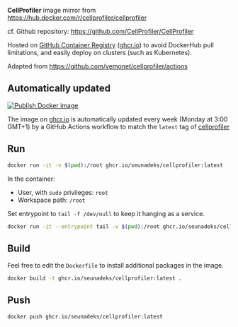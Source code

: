 **CellProfiler** image mirror from https://hub.docker.com/r/cellprofiler/cellprofiler

cf. Github repository: https://github.com/CellProfiler/CellProfiler

Hosted on [GitHub Container Registry](https://github.com/orgs/vemonet/packages/container/package/cellprofiler) ([ghcr.io](https://ghcr.io)) to avoid DockerHub pull limitations, and easily deploy on clusters (such as Kubernetes).

Adapted from https://github.com/vemonet/cellprofiler/actions

## Automatically updated

[![Publish Docker image](https://github.com/seunAdeks/cellprofiler/workflows/Publish%20Docker%20image/badge.svg)](https://github.com/seunAdeks/cellprofiler/actions)

The image on [ghcr.io](https://ghcr.io) is automatically updated every week (Monday at 3:00 GMT+1) by a GitHub Actions workflow to match the `latest` tag of [cellprofiler](https://hub.docker.com/_/cellprofiler) 

## Run

```bash
docker run -it -v $(pwd):/root ghcr.io/seunadeks/cellprofiler:latest
```

In the container:

* User, with `sudo` privileges: `root`
* Workspace path: `/root`

Set entrypoint to `tail -f /dev/null` to keep it hanging as a service.

```bash
docker run -it --entrypoint tail -v $(pwd):/root ghcr.io/seunadeks/cellprofiler:latest -f /dev/null
```

## Build

Feel free to edit the `Dockerfile` to install additional packages in the image.

```bash
docker build -t ghcr.io/seunadeks/cellprofiler:latest .
```

## Push

```bash
docker push ghcr.io/seunadeks/cellprofiler:latest
```

